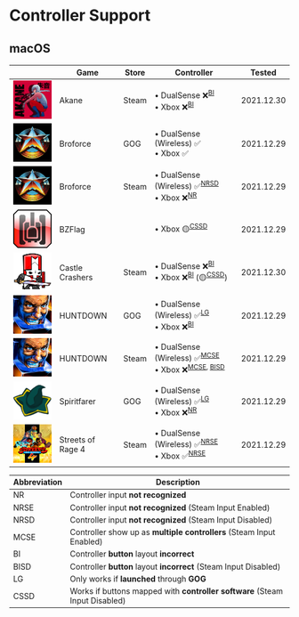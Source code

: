 # Controller Support

## macOS

|                                                                                        | Game              | Store | Controller                                                                                               | Tested     |
| -------------------------------------------------------------------------------------- | ----------------- | ----- | -------------------------------------------------------------------------------------------------------- | ---------- |
| <img src="Pictures/Akane.png" alt="Akane" style="zoom:25%;" />                         | Akane             | Steam | • DualSense ❌<sup>[BI](#bi)</sup> <br/> • Xbox ❌<sup>[BI](#bi)</sup>                                   | 2021.12.30 |
| <img src="Pictures/Broforce.png" alt="Broforce" style="zoom:25%;" />                   | Broforce          | GOG   | • DualSense (Wireless) ✅ <br/> • Xbox ✅                                                                | 2021.12.29 |
| <img src="Pictures/Broforce.png" alt="Broforce" style="zoom:25%;" />                   | Broforce          | Steam | • DualSense (Wireless) ✅<sup>[NRSD](#nrsd)</sup> <br/> • Xbox ❌<sup>[NR](#nr)</sup>                    | 2021.12.29 |
| <img src="Pictures/BZFlag.png" alt="BZFlag" style="zoom:25%;" />                       | BZFlag            |       | • Xbox 🟡<sup>[CSSD](#cssd)</sup>                                                                        | 2021.12.29 |
| <img src="Pictures/Castle Crashers.png" alt="Castle Crashers" style="zoom:25%;" />     | Castle Crashers   | Steam | • DualSense ❌<sup>[BI](#bi)</sup> <br/> • Xbox ❌<sup>[BI](#bi)</sup> (🟡<sup>[CSSD](#cssd)</sup>)      | 2021.12.30 |
| <img src="Pictures/HUNTDOWN.png" alt="HUNTDOWN" style="zoom:25%;" />                   | HUNTDOWN          | GOG   | • DualSense (Wireless) ✅<sup>[LG](#lg)</sup> <br/> • Xbox ❌<sup>[BI](#bi)</sup>                        | 2021.12.29 |
| <img src="Pictures/HUNTDOWN.png" alt="HUNTDOWN" style="zoom:25%;" />                   | HUNTDOWN          | Steam | • DualSense (Wireless) ✅<sup>[MCSE](#mcse)</sup> <br/> • Xbox ❌<sup>[MCSE](#mcse), [BISD](#bisd)</sup> | 2021.12.29 |
| <img src="Pictures/Spiritfarer.png" alt="Spiritfarer" style="zoom:25%;" />             | Spiritfarer       | GOG   | • DualSense (Wireless) ✅<sup>[LG](#lg)</sup> <br/> • Xbox ❌<sup>[NR](#nr)                              | 2021.12.29 |
| <img src="Pictures/Streets of Rage 4.png" alt="Streets of Rage 4" style="zoom:25%;" /> | Streets of Rage 4 | Steam | • DualSense (Wireless) ✅<sup>[NRSE](#nrse)</sup> <br/> • Xbox ✅<sup>[NRSE](#nrse)</sup>                | 2021.12.29 |

| Abbreviation            | Description                                                                 |
| ----------------------- | --------------------------------------------------------------------------- |
| <a name="nr">NR</a>     | Controller input **not recognized**                                         |
| <a name="nrse">NRSE</a> | Controller input **not recognized** (Steam Input Enabled)                   |
| <a name="nrsd">NRSD</a> | Controller input **not recognized** (Steam Input Disabled)                  |
| <a name="mcse">MCSE</a> | Controller show up as **multiple controllers** (Steam Input Enabled)        |
| <a name="bi">BI</a>     | Controller **button** layout **incorrect**                                  |
| <a name="bisd">BISD</a> | Controller **button** layout **incorrect** (Steam Input Disabled)           |
| <a name="lg">LG</a>     | Only works if **launched** through **GOG**                                  |
| <a name="cssd">CSSD</a> | Works if buttons mapped with **controller software** (Steam Input Disabled) |

